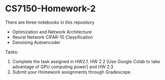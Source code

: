 # CS7150-Homework-2

There are three notebooks in this repository

-  Optimization and Network Architecture
-  Neural Network CIFAR-10 Classification
-  Denoising Autoencoder

Tasks:

1. Complete the task assigned in HW2.1. HW 2.2 [Use Google Colab to take advantage of GPU computing power] and HW 2.3
2. Submit your Homework assignments through Gradescope.
